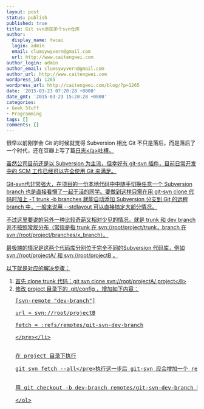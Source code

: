 ```yaml
---
layout: post
status: publish
published: true
title: Git svn添加多个svn仓库
author:
  display_name: twcai
  login: admin
  email: clumsywyvern@gmail.com
  url: http://www.caitengwei.com
author_login: admin
author_email: clumsywyvern@gmail.com
author_url: http://www.caitengwei.com
wordpress_id: 1265
wordpress_url: http://caitengwei.com/blog/?p=1265
date: '2015-03-23 07:20:28 +0800'
date_gmt: '2015-03-23 15:20:28 +0800'
categories:
- Geek Stuff
- Programming
tags: []
comments: []
---
```

<p>很早以前刚学会 Git 的时候就觉得 Subversion 相比 Git 不只是落后，而是落后了一个时代，还在豆瓣上写了篇<a href="http:&#47;&#47;www.douban.com&#47;note&#47;321006700&#47;">日志<&#47;a>吐槽。</p>
<p>虽然公司目前还是以 Subversion 为主流，但幸好有 git-svn 插件，目前日常开发中的 SCM 工作已经可以完全使用 Git 来满足。</p>
<p>Git-svn也非常强大，在项目的一份本地代码中中随手切换任意一个 Subversion branch 也是直接看懵了一起干活的同学。要做到这样只需在用 git-svn clone 代码时加上 -T trunk -b branches 就能自动添加 Subversion 分支到 Git 的远程 branch 中，一般来说用 --stdlayout 可以直接搞定大部分情况。</p>
<p>不过这里要说的另外一种比较奇葩又相对少见的情况，就是 trunk 和 dev branch 并不按照常规分布（常规是指 trunk 在 svn:&#47;&#47;root&#47;project&#47;trunk，branch 在 svn:&#47;&#47;root&#47;project&#47;branches&#47;x_branch）。</p>
<p>最极端的情况是这两个代码库分别位于完全不同的Subversion 代码库，例如 svn:&#47;&#47;root&#47;projectA&#47; 和 svn:&#47;&#47;root&#47;projectB 。</p>
<p>以下就是对应的解决步骤：</p>
<ol>
<li>首先 clone trunk 代码：git svn clone svn:&#47;&#47;root&#47;projectA&#47; project<&#47;li>
<li> 修改 project 目录下的 .git&#47;config ，增加如下内容：
<pre class='prettyprint'>
[svn-remote "dev-branch"]<br />
url = svn:&#47;&#47;root&#47;projectB<br />
fetch = :refs&#47;remotes&#47;git-svn-dev-branch<br />
<&#47;pre><&#47;li></p>
<li>在 project 目录下执行
<pre class="prettyprint">git svn fetch --all<&#47;pre>执行这一步后 git-svn 应会增加一个 remotes&#47;git-svn-dev-branch，并且fetch 了相应的代码<&#47;li></p>
<li>用 git checkout -b dev-branch remotes&#47;git-svn-dev-branch 在本地创建开发分支<&#47;li><br />
<&#47;ol></p>
